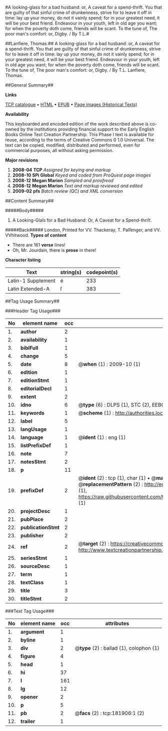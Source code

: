 #A looking-glass for a bad husband: or, A caveat for a spend-thrift. You that are guilty of that sinful crime of drunkenness, strive for to leave it off in time: lay up your money, do not it vainly spend; for in your greatest need, it will be your best friend. Endeavour in your youth, left in old age you want; for when the poverty doth come, friends will be scant. To the tune of, The poor man's comfort: or, Digby. / By T.L.#

##Lanfiere, Thomas.##
A looking-glass for a bad husband: or, A caveat for a spend-thrift. You that are guilty of that sinful crime of drunkenness, strive for to leave it off in time: lay up your money, do not it vainly spend; for in your greatest need, it will be your best friend. Endeavour in your youth, left in old age you want; for when the poverty doth come, friends will be scant. To the tune of, The poor man's comfort: or, Digby. / By T.L.
Lanfiere, Thomas.

##General Summary##

**Links**

[TCP catalogue](http://www.ota.ox.ac.uk/tcp/)  • 
[HTML](http://tei.it.ox.ac.uk/tcp/Texts-HTML/free/B04/B04279.html)  • 
[EPUB](http://tei.it.ox.ac.uk/tcp/Texts-EPUB/free/B04/B04279.epub) • 
[Page images (Historical Texts)](https://data.historicaltexts.jisc.ac.uk/view?pubId=eebo-99887198e&pageId=eebo-99887198e-181906-1)

**Availability**

This keyboarded and encoded edition of the
	       work described above is co-owned by the institutions
	       providing financial support to the Early English Books
	       Online Text Creation Partnership. This Phase I text is
	       available for reuse, according to the terms of Creative
	       Commons 0 1.0 Universal. The text can be copied,
	       modified, distributed and performed, even for
	       commercial purposes, all without asking permission.

**Major revisions**

1. __2008-04__ __TCP__ *Assigned for keying and markup*
1. __2008-10__ __SPi Global__ *Keyed and coded from ProQuest page images*
1. __2008-12__ __Megan Marion__ *Sampled and proofread*
1. __2008-12__ __Megan Marion__ *Text and markup reviewed and edited*
1. __2009-02__ __pfs__ *Batch review (QC) and XML conversion*

##Content Summary##

#####Body#####

1. A Looking-Glaſs for a Bad Husband: Or, A Caveat for a Spend-thriſt.

#####Back#####
London, Printed for VV. Thackeray, T. Paſſenger, and VV. VVhitwood.
**Types of content**

  * There are 161 **verse** lines!
  * Oh, Mr. Jourdain, there is **prose** in there!

**Character listing**


|Text|string(s)|codepoint(s)|
|---|---|---|
|Latin-1 Supplement|é|233|
|Latin Extended-A|ſ|383|

##Tag Usage Summary##

###Header Tag Usage###

|No|element name|occ|attributes|
|---|---|---|---|
|1.|__author__|2||
|2.|__availability__|1||
|3.|__biblFull__|1||
|4.|__change__|5||
|5.|__date__|8| @__when__ (1) : 2009-10 (1)|
|6.|__edition__|1||
|7.|__editionStmt__|1||
|8.|__editorialDecl__|1||
|9.|__extent__|2||
|10.|__idno__|6| @__type__ (6) : DLPS (1), STC (2), EEBO-CITATION (1), PROQUEST (1), VID (1)|
|11.|__keywords__|1| @__scheme__ (1) : http://authorities.loc.gov/ (1)|
|12.|__label__|5||
|13.|__langUsage__|1||
|14.|__language__|1| @__ident__ (1) : eng (1)|
|15.|__listPrefixDef__|1||
|16.|__note__|7||
|17.|__notesStmt__|2||
|18.|__p__|11||
|19.|__prefixDef__|2| @__ident__ (2) : tcp (1), char (1)  •  @__matchPattern__ (2) : ([0-9\-]+):([0-9IVX]+) (1), (.+) (1)  •  @__replacementPattern__ (2) : http://eebo.chadwyck.com/downloadtiff?vid=$1&page=$2 (1), https://raw.githubusercontent.com/textcreationpartnership/Texts/master/tcpchars.xml#$1 (1)|
|20.|__projectDesc__|1||
|21.|__pubPlace__|2||
|22.|__publicationStmt__|2||
|23.|__publisher__|2||
|24.|__ref__|2| @__target__ (2) : https://creativecommons.org/publicdomain/zero/1.0/ (1), http://www.textcreationpartnership.org/docs/. (1)|
|25.|__seriesStmt__|1||
|26.|__sourceDesc__|1||
|27.|__term__|1||
|28.|__textClass__|1||
|29.|__title__|3||
|30.|__titleStmt__|2||


###Text Tag Usage###

|No|element name|occ|attributes|
|---|---|---|---|
|1.|__argument__|1||
|2.|__byline__|1||
|3.|__div__|2| @__type__ (2) : ballad (1), colophon (1)|
|4.|__figure__|4||
|5.|__head__|1||
|6.|__hi__|37||
|7.|__l__|161||
|8.|__lg__|12||
|9.|__opener__|2||
|10.|__p__|5||
|11.|__pb__|2| @__facs__ (2) : tcp:181906:1 (2)|
|12.|__trailer__|1||
